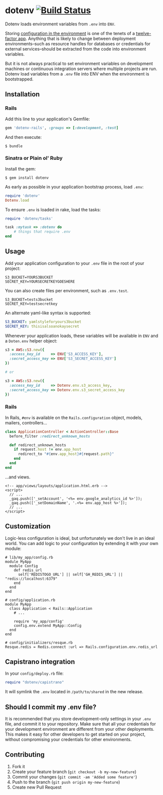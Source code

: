# dotenv [![Build Status](https://secure.travis-ci.org/bkeepers/dotenv.png)](https://travis-ci.org/bkeepers/dotenv)

Dotenv loads environment variables from `.env` into `ENV`.

Storing [configuration in the environment](http://www.12factor.net/config) is one of the tenets of a [twelve-factor app](http://www.12factor.net/). Anything that is likely to change between deployment environments–such as resource handles for databases or credentials for external services–should be extracted from the code into environment variables.

But it is not always practical to set environment variables on development machines or continuous integration servers where multiple projects are run. Dotenv load variables from a `.env` file into ENV when the environment is bootstrapped.

## Installation

### Rails

Add this line to your application's Gemfile:

```ruby
gem 'dotenv-rails', :groups => [:development, :test]
```

And then execute:

    $ bundle

### Sinatra or Plain ol' Ruby

Install the gem:

    $ gem install dotenv

As early as possible in your application bootstrap process, load `.env`:

```ruby
require 'dotenv'
Dotenv.load
```

To ensure `.env` is loaded in rake, load the tasks:

```ruby
require 'dotenv/tasks'

task :mytask => :dotenv do
    # things that require .env
end
```

## Usage

Add your application configuration to your `.env` file in the root of your project:

```shell
S3_BUCKET=YOURS3BUCKET
SECRET_KEY=YOURSECRETKEYGOESHERE
```

You can also create files per environment, such as `.env.test`.

```shell
S3_BUCKET=tests3bucket
SECRET_KEY=testsecretkey
```

An alternate yaml-like syntax is supported:

```yaml
S3_BUCKET: yamlstyleforyours3bucket
SECRET_KEY: thisisalsoanokaysecret
```

Whenever your application loads, these variables will be available in `ENV` and a `Doten.env` helper object:

```ruby
s3 = AWS::S3.new({
  :access_key_id     => ENV['S3_ACCESS_KEY'],
  :secret_access_key => ENV['S3_SECRET_ACCESS_KEY']
})

# or

s3 = AWS::S3.new({
  :access_key_id     => Dotenv.env.s3_access_key,
  :secret_access_key => Dotenv.env.s3_secret_access_key
})
```

### Rails

In Rails, `#env` is available on the `Rails.configuration` object, models, mailers, controllers…

```ruby
class ApplicationController < ActionController::Base
  before_filter :redirect_unknown_hosts

  def redirect_unknown_hosts
    if request.host != env.app_host
      redirect_to "#{env.app_host}#{request.path}"
    end
  end
end
```

…and views.

```erb
<!-- app/views/layouts/application.html.erb -->
<script>
  // ...
  _gaq.push(['_setAccount', '<%= env.google_analytics_id %>']);
  _gaq.push(['_setDomainName', '.<%= env.app_host %>']);
  // ...
</script>
```

## Customization

Logic-less configuration is ideal, but unfortunately we don't live in an ideal world. You can add logic to your configuration by extending it with your own module:

```
# lib/my_app/config.rb
module MyApp
  module Config
    def redis_url
      self['REDISTOGO_URL'] || self['GH_REDIS_URL'] || "redis://localhost:6379"
    end
  end
end

# config/application.rb
module MyApp
  class Application < Rails::Application
    # ...

    require 'my_app/config'
    config.env.extend MyApp::Config
  end
end

# config/initializers/resque.rb
Resque.redis = Redis.connect :url => Rails.configuration.env.redis_url
```

## Capistrano integration

In your `config/deploy.rb` file:

```ruby
require "dotenv/capistrano"
```

It will symlink the `.env` located in `/path/to/shared` in the new release.

## Should I commit my .env file?

It is recommended that you store development-only settings in your `.env` file, and commit it to your repository. Make sure that all your credentials for your development environment are different from your other deployments. This makes it easy for other developers to get started on your project, without compromising your credentials for other environments.

## Contributing

1. Fork it
2. Create your feature branch (`git checkout -b my-new-feature`)
3. Commit your changes (`git commit -am 'Added some feature'`)
4. Push to the branch (`git push origin my-new-feature`)
5. Create new Pull Request
